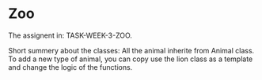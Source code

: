 # Zoo

The assignent in: TASK-WEEK-3-ZOO.

Short summery about the classes:
All the animal inherite from Animal class.
To add a new type of animal, you can copy use the lion class as
a template and change the logic of the functions. 
